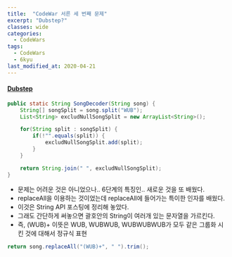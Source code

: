 ```yaml
---
title:  "CodeWar 서른 세 번째 문제"
excerpt: "Dubstep?"
classes: wide
categories:
  - CodeWars
tags:
  - CodeWars
  - 6kyu
last_modified_at: 2020-04-21
---
```


#### [Dubstep](https://www.codewars.com/kata/551dc350bf4e526099000ae5)

```java
public static String SongDecoder(String song) {
    String[] songSplit = song.split("WUB");
    List<String> excludNullSongSplit = new ArrayList<String>();

    for(String split : songSplit) {
        if(!"".equals(split)) {
            excludNullSongSplit.add(split);
        }
    }

    return String.join(" ", excludNullSongSplit);
}
```

* 문제는 어려운 것은 아니었으나.. 6단계의 특징인.. 새로운 것을 또 배웠다.
* replaceAll을 이용하는 것이었는데 replaceAll에 들어가는 특이한 인자를 배웠다.
* 이것은 String API 포스팅에 정리해 놓았다.
* 그래도 간단하게 써놓으면 괄호안의 String이 여러개 있는 문자열을 가르킨다.
* 즉, (WUB)+ 이뜻은 WUB, WUBWUB, WUBWUBWUB가 모두 같은 그룹화 시킨 것에 대해서 정규식 표현

```java
return song.replaceAll("(WUB)+", " ").trim();
```

